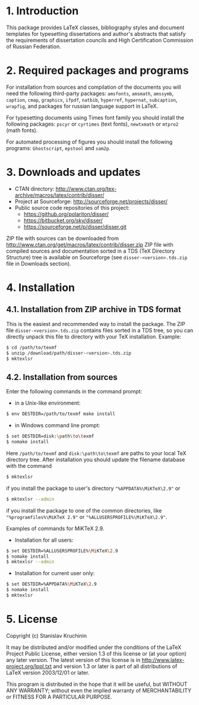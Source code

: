 # 1. Introduction

This package provides LaTeX classes, bibliography styles and document templates for typesetting dissertations and author's abstracts that satisfy the requirements of dissertation councils and High Certification Commission of Russian Federation.

# 2. Required packages and programs

For installation from sources and compilation of the documents you will need the following third-party packages: `amsfonts`, `amsmath`, `amssymb`, `caption`, `cmap`, `graphicx`, `ifpdf`, `natbib`, `hyperref`, `hypernat`, `subcaption`, `wrapfig`, and packages for russian language support in LaTeX.

For typesetting documents using Times font family you should install the following packages: `pscyr` or `cyrtimes` (text fonts), `newtxmath` or `mtpro2` (math fonts).

For automated processing of figures you should install the following programs: `Ghostscript`, `epstool` and `sam2p`.

# 3. Downloads and updates

- CTAN directory: http://www.ctan.org/tex-archive/macros/latex/contrib/disser/
- Project at Sourceforge: http://sourceforge.net/projects/disser/
- Public source code repositories of this project:
	- https://github.org/polariton/disser/
	- https://bitbucket.org/sky/disser/
	- https://sourceforge.net/p/disser/disser.git

ZIP file with sources can be downloaded from http://www.ctan.org/get/macros/latex/contrib/disser.zip
ZIP file with compiled sources and documentation sorted in a TDS (TeX Directory Structure) tree is available on Sourceforge (see `disser-<version>.tds.zip` file in Downloads section).

# 4. Installation
## 4.1. Installation from ZIP archive in TDS format

This is the easiest and recommended way to install the package. The ZIP file `disser-<version>.tds.zip` contains files sorted in a TDS tree, so you can directly unpack this file to directory with your TeX installation.
Example:
```sh
$ cd /path/to/texmf
$ unzip /download/path/disser-<version>.tds.zip
$ mktexlsr
```

## 4.2. Installation from sources

Enter the following commands in the command prompt:
- in a Unix-like environment:
```sh
$ env DESTDIR=/path/to/texmf make install
```
- in Windows command line prompt:
```sh
$ set DESTDIR=disk:\path\to\texmf
$ nomake install
```
Here `/path/to/texmf` and `disk:\path\to\texmf` are paths to your local TeX directory tree. After installation you should update the filename database with the command 
```sh
$ mktexlsr
```
if you install the package to user's directory `"%APPDATA%\MiKTeX\2.9"` or
```sh
$ mktexlsr --admin
```
if you install the package to one of the common directories, like `"%programfiles%\MiKTeX 2.9"` or `"%ALLUSERSPROFILE%\MiKTeX\2.9"`.

Examples of commands for MiKTeX 2.9.

- Installation for all users:
```sh
$ set DESTDIR=%ALLUSERSPROFILE%\MiKTeX\2.9
$ nomake install
$ mktexlsr --admin
```
- Installation for current user only:
```sh
$ set DESTDIR=%APPDATA%\MiKTeX\2.9
$ nomake install
$ mktexlsr
```

# 5. License

Copyright (c) Stanislav Kruchinin

It may be distributed and/or modified under the conditions of the LaTeX Project Public License, either version 1.3 of this license or (at your option) any later version. The latest version of this license is in http://www.latex-project.org/lppl.txt and version 1.3 or later is part of all distributions of LaTeX version 2003/12/01 or later.

This program is distributed in the hope that it will be useful, but WITHOUT ANY WARRANTY; without even the implied warranty of MERCHANTABILITY or FITNESS FOR A PARTICULAR PURPOSE.